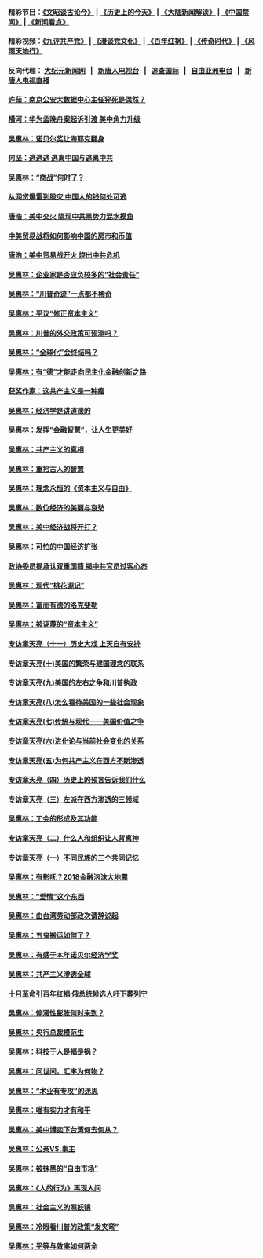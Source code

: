 #### 精彩节目：[《文昭谈古论今》](http://155.138.205.71/wenzhao) | [《历史上的今天》](http://155.138.205.71/today-in-history) | [《大陆新闻解读》](http://155.138.205.71/ntdtv-comedy) | [《中国禁闻》](http://155.138.205.71/ntdtv-news) | [《新闻看点》](http://155.138.205.71/news-insight) 

 #### 精彩视频：[《九评共产党》](http://155.138.205.71:10000/videos/jiuping) | [《漫谈党文化》](http://155.138.205.71:10000/videos/mtdwh) | [《百年红祸》](http://155.138.205.71:10000/videos/bnhh) | [《传奇时代》](http://155.138.205.71:10000/videos/legend) | [《风雨天地行》](http://155.138.205.71:10000/videos/fytdx) 

 #### 反向代理： [大纪元新闻网](http://155.138.205.71:10080/) &nbsp;&nbsp;|&nbsp;&nbsp; [新唐人电视台](http://155.138.205.71:8000/) &nbsp;&nbsp;|&nbsp;&nbsp; [追查国际](http://155.138.205.71:10010/) &nbsp;&nbsp;|&nbsp;&nbsp; [自由亚洲电台](http://155.138.205.71:9800/) &nbsp;&nbsp;|&nbsp;&nbsp; [新唐人电视直播](http://155.138.205.71/) 

#### [许茹：南京公安大数据中心主任猝死是偶然？](../pages/nsc423/n11064744.md?t=02250337) 

#### [横河：华为孟晚舟案起诉引渡 美中角力升级](../pages/nsc423/n11027230.md?t=02250337) 

#### [吴惠林：诺贝尔奖让海耶克翻身](../pages/nsc423/n10890049.md?t=02250337) 

#### [何坚：逃逃逃 逃离中国与逃离中共](../pages/nsc423/n10592891.md?t=02250337) 

#### [吴惠林：“商战”何时了？](../pages/nsc423/n10573558.md?t=02250337) 

#### [从网贷爆雷到股灾 中国人的钱何处可逃](../pages/nsc423/n10572800.md?t=02250337) 

#### [唐浩：美中交火 隐现中共黑势力混水摸鱼](../pages/nsc423/n10544040.md?t=02250337) 

#### [中美贸易战将如何影响中国的房市和币值](../pages/nsc423/n10543697.md?t=02250337) 

#### [唐浩：美中贸易战开火 烧出中共危机](../pages/nsc423/n10540126.md?t=02250337) 

#### [吴惠林：企业家是否应负较多的“社会责任”](../pages/nsc423/n10535022.md?t=02250337) 

#### [吴惠林：“川普奇迹”一点都不稀奇](../pages/nsc423/n10512808.md?t=02250337) 

#### [吴惠林：平议“修正资本主义”](../pages/nsc423/n10495724.md?t=02250337) 

#### [吴惠林：川普的外交政策可预测吗？](../pages/nsc423/n10462387.md?t=02250337) 

#### [吴惠林：“全球化”会终结吗？](../pages/nsc423/n10452838.md?t=02250337) 

#### [吴惠林：有“德”才能走向民主化金融创新之路](../pages/nsc423/n10432292.md?t=02250337) 

#### [获奖作家：这共产主义是一种癌](../pages/nsc423/n10431541.md?t=02250337) 

#### [吴惠林：经济学是讲道德的](../pages/nsc423/n10398014.md?t=02250337) 

#### [吴惠林：发挥“金融智慧”，让人生更美好](../pages/nsc423/n10375019.md?t=02250337) 

#### [吴惠林：共产主义的真相](../pages/nsc423/n10351394.md?t=02250337) 

#### [吴惠林：重拾古人的智慧](../pages/nsc423/n10337691.md?t=02250337) 

#### [吴惠林：理念永恒的《资本主义与自由》](../pages/nsc423/n10316274.md?t=02250337) 

#### [吴惠林：数位经济的美丽与哀愁](../pages/nsc423/n10292946.md?t=02250337) 

#### [吴惠林：美中经济战将开打？](../pages/nsc423/n10258825.md?t=02250337) 

#### [吴惠林：可怕的中国经济扩张](../pages/nsc423/n10219147.md?t=02250337) 

#### [政协委员提承认双重国籍 揭中共官员过客心态](../pages/nsc423/n10208809.md?t=02250337) 

#### [吴惠林：现代“桃花源记”](../pages/nsc423/n10185234.md?t=02250337) 

#### [吴惠林：富而有德的洛克斐勒](../pages/nsc423/n10142264.md?t=02250337) 

#### [吴惠林：被诬蔑的“资本主义”](../pages/nsc423/n10124816.md?t=02250337) 

#### [专访章天亮（十一）历史大戏 上天自有安排](../pages/nsc423/n10094905.md?t=02250337) 

#### [专访章天亮(十)美国的繁荣与建国理念的联系](../pages/nsc423/n10094899.md?t=02250337) 

#### [专访章天亮(九)美国的左右之争和川普执政](../pages/nsc423/n10094889.md?t=02250337) 

#### [专访章天亮(八)怎么看待美国的一些社会现象](../pages/nsc423/n10094857.md?t=02250337) 

#### [专访章天亮(七)传统与现代——美国价值之争](../pages/nsc423/n10093140.md?t=02250337) 

#### [专访章天亮(六)进化论与当前社会变化的关系](../pages/nsc423/n10092036.md?t=02250337) 

#### [专访章天亮(五)为何共产主义在西方不断渗透](../pages/nsc423/n10083620.md?t=02250337) 

#### [专访章天亮（四）历史上的预言告诉我们什么](../pages/nsc423/n10083606.md?t=02250337) 

#### [专访章天亮（三）左派在西方渗透的三领域](../pages/nsc423/n10081115.md?t=02250337) 

#### [吴惠林：工会的形成及其功能](../pages/nsc423/n10080633.md?t=02250337) 

#### [专访章天亮（二）什么人和组织让人背离神](../pages/nsc423/n10076637.md?t=02250337) 

#### [专访章天亮（一）不同民族的三个共同记忆](../pages/nsc423/n10074188.md?t=02250337) 

#### [吴惠林：有影呒？2018金融泡沫大地震](../pages/nsc423/n10040534.md?t=02250337) 

#### [吴惠林：“爱情”这个东西](../pages/nsc423/n10019423.md?t=02250337) 

#### [吴惠林：由台湾劳动部政次请辞说起](../pages/nsc423/n9979679.md?t=02250337) 

#### [吴惠林：五鬼搬运如何了？](../pages/nsc423/n9925338.md?t=02250337) 

#### [吴惠林：有感于本年诺贝尔经济学奖](../pages/nsc423/n9871883.md?t=02250337) 

#### [吴惠林：共产主义渗透全球](../pages/nsc423/n9812748.md?t=02250337) 

#### [十月革命引百年红祸 俄总统候选人吁下葬列宁](../pages/nsc423/n9810182.md?t=02250337) 

#### [吴惠林：停滞性膨胀何时来到？](../pages/nsc423/n9764136.md?t=02250337) 

#### [吴惠林：央行总裁模范生](../pages/nsc423/n9728134.md?t=02250337) 

#### [吴惠林：科技于人是福是祸？](../pages/nsc423/n9672982.md?t=02250337) 

#### [吴惠林：问世间，汇率为何物？](../pages/nsc423/n9621788.md?t=02250337) 

#### [吴惠林：“术业有专攻”的迷思](../pages/nsc423/n9580363.md?t=02250337) 

#### [吴惠林：唯有实力才有和平](../pages/nsc423/n9529599.md?t=02250337) 

#### [吴惠林：美中博奕下台湾何去何从？](../pages/nsc423/n9483598.md?t=02250337) 

#### [吴惠林：公亲VS.事主](../pages/nsc423/n9425637.md?t=02250337) 

#### [吴惠林：被抹黑的“自由市场”](../pages/nsc423/n9351545.md?t=02250337) 

#### [吴惠林：《人的行为》再现人间](../pages/nsc423/n9296339.md?t=02250337) 

#### [吴惠林：社会主义的照妖镜](../pages/nsc423/n9243460.md?t=02250337) 

#### [吴惠林：冷眼看川普的政策“发夹弯”](../pages/nsc423/n9120684.md?t=02250337) 

#### [吴惠林：平等与效率如何两全](../pages/nsc423/n9075430.md?t=02250337) 


